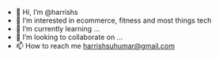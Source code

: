 - 👋 Hi, I’m @harrishs
- 👀 I’m interested in ecommerce, fitness and most things tech
- 🌱 I’m currently learning ...
- 💞️ I’m looking to collaborate on ...
- 📫 How to reach me harrishsuhumar@gmail.com

<!---
harrishs/harrishs is a ✨ special ✨ repository because its `README.md` (this file) appears on your GitHub profile.
You can click the Preview link to take a look at your changes.
--->
